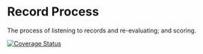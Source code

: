 # Record Process

The process of listening to records and re-evaluating; and scoring.

[![Coverage Status](https://coveralls.io/repos/github/brotherlogic/recordprocess/badge.svg?branch=master)](https://coveralls.io/github/brotherlogic/recordprocess?branch=master)